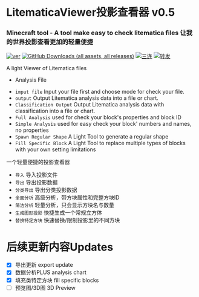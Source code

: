 LitematicaViewer投影查看器 v0.5
===============================

### Minecraft tool - A tool make easy to check litematica files 让我的世界投影查看更加的轻量便捷

[![ver](https://img.shields.io/badge/Version-beta_0.5.2-red)]()
[![GitHub Downloads (all assets, all releases)](https://img.shields.io/github/v/release/Albertchen857/LitematicaViewer)]()
[![三连](https://img.shields.io/badge/-一键三连-00A1D6?logo=bilibili&logoColor=white)](https://www.bilibili.com/video/BV1dq6yYoEvi/?spm_id_from=333.1387.homepage.video_card.click&vd_source=20c164cb28b2da114329d8728dad750f)
[![转发](https://img.shields.io/badge/-转发-00A1D6?logo=bilibili&logoColor=white)](https://space.bilibili.com/3494373232741268)

A light Viewer of Litematica files

- Analysis File

* `imput file` Input your file first and choose mode for check your file.
* `output` Output Litematica analysis data into a file or chart.
* `Classification Output` Output Litematica analysis data with classification into a file or chart.
* `Full Analysis` used for check your block's properties and block ID
* `Simple Analysis` used for easy check your block' numbers and names, no properties
* `Spawn Regular Shape` A Light Tool to generate a regular shape
* `Fill Specific Block` A Light Tool to replace multiple types of blocks with your own setting limitations

一个轻量便捷的投影查看器

* `导入` 导入投影文件
* `导出` 导出投影数据
* `分类导出` 导出分类投影数据
* `全面分析` 高级分析，带方块属性和完整方块ID
* `简洁分析` 轻量分析，只会显示方块名与数量
* `生成图形投影` 快捷生成一个常规立方体
* `替换特定方块` 快速替换/限制投影里的不同方块

# 后续更新内容Updates

* [X]  导出更新  export update
* [X]  数据分析PLUS analysis chart
* [X]  填充类特定方块 fill specific blocks
* [ ]  预览图/3D图 3D Preview
